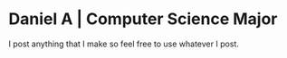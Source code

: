 # Daniel A | Computer Science Major 

I post anything that I make so feel free to use whatever I post.

